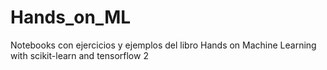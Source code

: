 # Hands_on_ML
Notebooks con ejercicios y ejemplos del libro Hands on Machine Learning with scikit-learn and tensorflow 2
